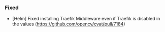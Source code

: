 ### Fixed

- \[Helm\] Fixed installing Traefik Middleware even if Traefik is disabled in the values (<https://github.com/opencv/cvat/pull/7184>)
